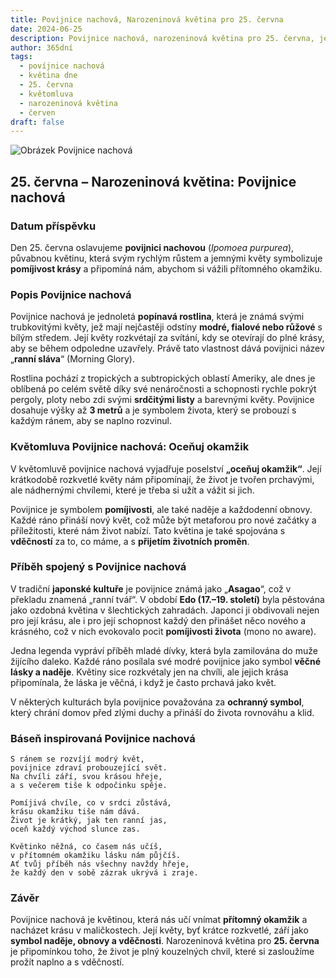 ```yaml
---
title: Povijnice nachová, Narozeninová květina pro 25. června
date: 2024-06-25
description: Povijnice nachová, narozeninová květina pro 25. června, je symbolem Oceňuj okamžik. Objevte její jedinečný význam, fascinující příběhy a poezii, která oslavuje její krásu.
author: 365dní
tags:
  - povíjnice nachová
  - květina dne
  - 25. června
  - květomluva
  - narozeninová květina
  - červen
draft: false
---
```


![Obrázek Povijnice nachová](https://cdn.pixabay.com/photo/2018/10/13/19/39/morning-glory-3744967_1280.jpg#center)


## 25. června – Narozeninová květina: Povijnice nachová

### Datum příspěvku

Den 25. června oslavujeme **povijnici nachovou** (_Ipomoea purpurea_), půvabnou květinu, která svým rychlým růstem a jemnými květy symbolizuje **pomíjivost krásy** a připomíná nám, abychom si vážili přítomného okamžiku.

### Popis Povijnice nachová

Povijnice nachová je jednoletá **popínavá rostlina**, která je známá svými trubkovitými květy, jež mají nejčastěji odstíny **modré, fialové nebo růžové** s bílým středem. Její květy rozkvétají za svítání, kdy se otevírají do plné krásy, aby se během odpoledne uzavřely. Právě tato vlastnost dává povijnici název „**ranní sláva**“ (Morning Glory).

Rostlina pochází z tropických a subtropických oblastí Ameriky, ale dnes je oblíbená po celém světě díky své nenáročnosti a schopnosti rychle pokrýt pergoly, ploty nebo zdi svými **srdčitými listy** a barevnými květy. Povijnice dosahuje výšky až **3 metrů** a je symbolem života, který se probouzí s každým ránem, aby se naplno rozvinul.

### Květomluva Povijnice nachová: Oceňuj okamžik

V květomluvě povijnice nachová vyjadřuje poselství **„oceňuj okamžik“**. Její krátkodobě rozkvetlé květy nám připomínají, že život je tvořen prchavými, ale nádhernými chvílemi, které je třeba si užít a vážit si jich.

Povijnice je symbolem **pomíjivosti**, ale také naděje a každodenní obnovy. Každé ráno přináší nový květ, což může být metaforou pro nové začátky a příležitosti, které nám život nabízí. Tato květina je také spojována s **vděčností** za to, co máme, a s **přijetím životních proměn**.

### Příběh spojený s Povijnice nachová

V tradiční **japonské kultuře** je povijnice známá jako „**Asagao**“, což v překladu znamená „ranní tvář“. V období **Edo (17.–19. století)** byla pěstována jako ozdobná květina v šlechtických zahradách. Japonci ji obdivovali nejen pro její krásu, ale i pro její schopnost každý den přinášet něco nového a krásného, což v nich evokovalo pocit **pomíjivosti života** (mono no aware).

Jedna legenda vypráví příběh mladé dívky, která byla zamilována do muže žijícího daleko. Každé ráno posílala své modré povijnice jako symbol **věčné lásky a naděje**. Květiny sice rozkvétaly jen na chvíli, ale jejich krása připomínala, že láska je věčná, i když je často prchavá jako květ.

V některých kulturách byla povijnice považována za **ochranný symbol**, který chrání domov před zlými duchy a přináší do života rovnováhu a klid.

### Báseň inspirovaná Povijnice nachová

```
S ránem se rozvíjí modrý květ,  
povijnice zdraví probouzející svět.  
Na chvíli září, svou krásou hřeje,  
a s večerem tiše k odpočinku spěje.  

Pomíjivá chvíle, co v srdci zůstává,  
krásu okamžiku tiše nám dává.  
Život je krátký, jak ten ranní jas,  
oceň každý východ slunce zas.  

Květinko něžná, co časem nás učíš,  
v přítomném okamžiku lásku nám půjčíš.  
Ať tvůj příběh nás všechny navždy hřeje,  
že každý den v sobě zázrak ukrývá i zraje.  
```

### Závěr

Povijnice nachová je květinou, která nás učí vnímat **přítomný okamžik** a nacházet krásu v maličkostech. Její květy, byť krátce rozkvetlé, září jako **symbol naděje, obnovy a vděčnosti**. Narozeninová květina pro **25. června** je připomínkou toho, že život je plný kouzelných chvil, které si zasloužíme prožít naplno a s vděčností.